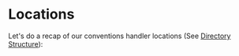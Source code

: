 # Locations

Let's do a recap of our conventions handler locations (See [Directory Structure](/configuration/directory_structure.md)):

